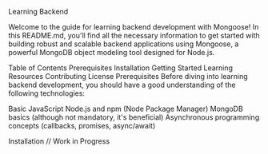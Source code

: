 Learning Backend 

Welcome to the guide for learning backend development with Mongoose! In this README.md, you'll find all the necessary information to get started with building robust and scalable backend applications using Mongoose, a powerful MongoDB object modeling tool designed for Node.js.

Table of Contents
Prerequisites
Installation
Getting Started
Learning Resources
Contributing
License
Prerequisites
Before diving into learning backend development, you should have a good understanding of the following technologies:

Basic JavaScript
Node.js and npm (Node Package Manager)
MongoDB basics (although not mandatory, it's beneficial)
Asynchronous programming concepts (callbacks, promises, async/await)

Installation // Work in Progress
